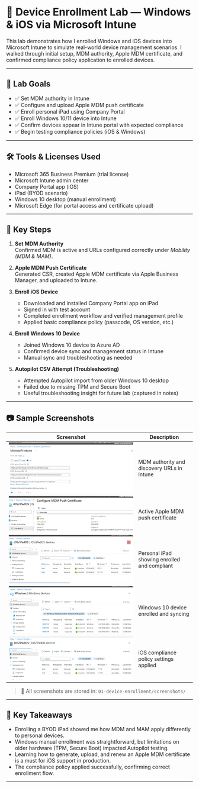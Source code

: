 # 📲 Device Enrollment Lab — Windows & iOS via Microsoft Intune

This lab demonstrates how I enrolled Windows and iOS devices into Microsoft Intune to simulate real-world device management scenarios. I walked through initial setup, MDM authority, Apple MDM certificate, and confirmed compliance policy application to enrolled devices.

---

## 🧪 Lab Goals

- ✅ Set MDM authority in Intune
- ✅ Configure and upload Apple MDM push certificate
- ✅ Enroll personal iPad using Company Portal
- ✅ Enroll Windows 10/11 device into Intune
- ✅ Confirm devices appear in Intune portal with expected compliance
- ✅ Begin testing compliance policies (iOS & Windows)

---

## 🛠 Tools & Licenses Used

- Microsoft 365 Business Premium (trial license)
- Microsoft Intune admin center
- Company Portal app (iOS)
- iPad (BYOD scenario)
- Windows 10 desktop (manual enrollment)
- Microsoft Edge (for portal access and certificate upload)

---

## 🔧 Key Steps

1. **Set MDM Authority**  
   Confirmed MDM is active and URLs configured correctly under *Mobility (MDM & MAM)*.

2. **Apple MDM Push Certificate**  
   Generated CSR, created Apple MDM certificate via Apple Business Manager, and uploaded to Intune.

3. **Enroll iOS Device**  
   - Downloaded and installed Company Portal app on iPad  
   - Signed in with test account  
   - Completed enrollment workflow and verified management profile  
   - Applied basic compliance policy (passcode, OS version, etc.)

4. **Enroll Windows 10 Device**  
   - Joined Windows 10 device to Azure AD  
   - Confirmed device sync and management status in Intune  
   - Manual sync and troubleshooting as needed

5. **Autopilot CSV Attempt (Troubleshooting)**  
   - Attempted Autopilot import from older Windows 10 desktop  
   - Failed due to missing TPM and Secure Boot  
   - Useful troubleshooting insight for future lab (captured in notes)

---

## 📷 Sample Screenshots

| Screenshot | Description |
|-----------|-------------|
| ![MDM Authority Confirmation](./screenshots/mdm-authority-confirmation.png) | MDM authority and discovery URLs in Intune |
| ![Apple MDM Certificate](./screenshots/apple-mdm-certificate.png) | Active Apple MDM push certificate |
| ![iPad Enrolled](./screenshots/ipad-enrollment-status.png) | Personal iPad showing enrolled and compliant |
| ![Windows Device Enrollment](./screenshots/windows-device-in-intune.png) | Windows 10 device enrolled and syncing |
| ![iOS Compliant Devices](./screenshots/ios-compliance-device.png) | iOS compliance policy settings applied |

> 📁 All screenshots are stored in: `01-device-enrollment/screenshots/`

---

## 🧠 Key Takeaways

- Enrolling a BYOD iPad showed me how MDM and MAM apply differently to personal devices.
- Windows manual enrollment was straightforward, but limitations on older hardware (TPM, Secure Boot) impacted Autopilot testing.
- Learning how to generate, upload, and renew an Apple MDM certificate is a must for iOS support in production.
- The compliance policy applied successfully, confirming correct enrollment flow.

---
